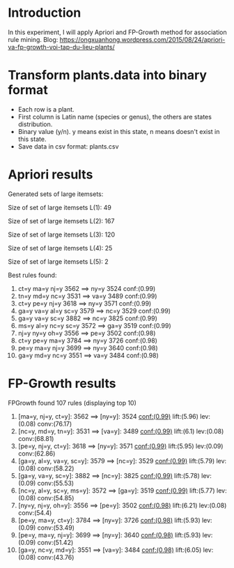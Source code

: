 # Introduction
In this experiment, I will apply Apriori and FP-Growth method for association rule mining.
Blog: https://ongxuanhong.wordpress.com/2015/08/24/apriori-va-fp-growth-voi-tap-du-lieu-plants/

# Transform plants.data into binary format
* Each row is a plant.
* First column is Latin name (species or genus), the others are states distribution.
* Binary value (y/n). y means exist in this state, n means doesn't exist in this state.
* Save data in csv format: plants.csv

# Apriori results
Generated sets of large itemsets:

Size of set of large itemsets L(1): 49

Size of set of large itemsets L(2): 167

Size of set of large itemsets L(3): 120

Size of set of large itemsets L(4): 25

Size of set of large itemsets L(5): 2

Best rules found:

 1. ct=y ma=y nj=y 3562 ==> ny=y 3524    conf:(0.99)
 2. tn=y md=y nc=y 3531 ==> va=y 3489    conf:(0.99)
 3. ct=y pe=y nj=y 3618 ==> ny=y 3571    conf:(0.99)
 4. ga=y va=y al=y sc=y 3579 ==> nc=y 3529    conf:(0.99)
 5. ga=y va=y sc=y 3882 ==> nc=y 3825    conf:(0.99)
 6. ms=y al=y nc=y sc=y 3572 ==> ga=y 3519    conf:(0.99)
 7. nj=y ny=y oh=y 3556 ==> pe=y 3502    conf:(0.98)
 8. ct=y pe=y ma=y 3784 ==> ny=y 3726    conf:(0.98)
 9. pe=y ma=y nj=y 3699 ==> ny=y 3640    conf:(0.98)
10. ga=y md=y nc=y 3551 ==> va=y 3484    conf:(0.98)

# FP-Growth results
FPGrowth found 107 rules (displaying top 10)

 1. [ma=y, nj=y, ct=y]: 3562 ==> [ny=y]: 3524   <conf:(0.99)> lift:(5.96) lev:(0.08) conv:(76.17) 
 2. [nc=y, md=y, tn=y]: 3531 ==> [va=y]: 3489   <conf:(0.99)> lift:(6.1) lev:(0.08) conv:(68.81) 
 3. [pe=y, nj=y, ct=y]: 3618 ==> [ny=y]: 3571   <conf:(0.99)> lift:(5.95) lev:(0.09) conv:(62.86) 
 4. [ga=y, al=y, va=y, sc=y]: 3579 ==> [nc=y]: 3529   <conf:(0.99)> lift:(5.79) lev:(0.08) conv:(58.22) 
 5. [ga=y, va=y, sc=y]: 3882 ==> [nc=y]: 3825   <conf:(0.99)> lift:(5.78) lev:(0.09) conv:(55.53) 
 6. [nc=y, al=y, sc=y, ms=y]: 3572 ==> [ga=y]: 3519   <conf:(0.99)> lift:(5.77) lev:(0.08) conv:(54.85) 
 7. [ny=y, nj=y, oh=y]: 3556 ==> [pe=y]: 3502   <conf:(0.98)> lift:(6.21) lev:(0.08) conv:(54.4) 
 8. [pe=y, ma=y, ct=y]: 3784 ==> [ny=y]: 3726   <conf:(0.98)> lift:(5.93) lev:(0.09) conv:(53.49) 
 9. [pe=y, ma=y, nj=y]: 3699 ==> [ny=y]: 3640   <conf:(0.98)> lift:(5.93) lev:(0.09) conv:(51.42) 
10. [ga=y, nc=y, md=y]: 3551 ==> [va=y]: 3484   <conf:(0.98)> lift:(6.05) lev:(0.08) conv:(43.76) 

